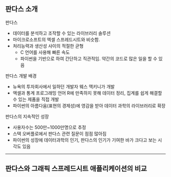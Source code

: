 ## 판다스 소개

판다스
- 데이터를 분석하고 조작할 수 있는 라이브러리 솔루션
- 마이크로소프트의 엑셀 스프레드시트와 비슷함.
- 처리능력과 생산성 사이의 적절한 균형
  - C 언어를 사용해 빠른 속도
  - 파이썬을 기반으로 하여 간단하고 직관적임. 약간의 코드로 많은 일을 할 수 있음

판다스 개발 배경
- 뉴욕의 투자회사에서 일하던 개발자 웨스 맥키니가 개발
- 액셀과 통계 프로그래밍 언어 R에 만족하지 못해 데이터 정리, 집계를 쉽게 해결할 수 있는 제품을 직접 개발
- 파이썬의 아름다움(표현의 경제성)에 영감을 받아 데이터 과학의 라이브러리로 확장

판다스의 지속적인 성장
- 사용자수는 500만~1000만명으로 추정
- 스택 오버플로에서 판다스 관련 질문이 점점 많아짐
- 파이썬의 성장에 데이터과학의 인기, 판다스의 인기가 기여한 바가 크다고 보는 시각도 있음
  
---

## 판다스와 그래픽 스프레드시트 애플리케이션의 비교